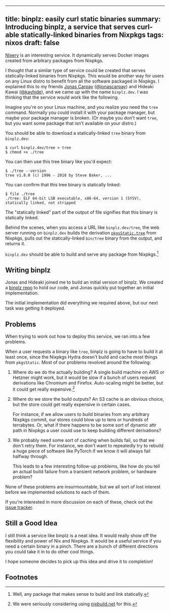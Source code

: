 ------------------------------------------------------
title: binplz: easily curl static binaries
summary: Introducing binplz, a service that serves curl-able statically-linked binaries from Nixpkgs
tags: nixos
draft: false
------------------------------------------------------

[Nixery](https://nixery.dev/) is an interesting service. It dynamically serves
Docker images created from arbitrary packages from Nixpkgs.

I thought that a similar type of service could be created that serves
statically-linked binaries from Nixpkgs.  This would be another way for users
on any Linux distro to benefit from all the software packaged in Nixpkgs.  I
explained this to my friends [Jonas Carpay](https://jonascarpay.com/)
([@jonascarpay](https://github.com/jonascarpay)) and Hideaki Kawai
([@kayhide](https://github.com/kayhide)), and we came up with the name
`binplz.dev`.  I was thinking that the service would work like the following.

Imagine you're on your Linux machine, and you realize you need the `tree` command.
Normally you could install it with your package manager, but maybe your package manager
is broken.  (Or maybe you don't want `tree`, but you want some package that isn't
available on your distro.)

You should be able to download a statically-linked `tree` binary from `binplz.dev`:

```console
$ curl binplz.dev/tree > tree
$ chmod +x ./tree
```

You can then use this tree binary like you'd expect:

```console
$ ./tree --version
tree v1.8.0 (c) 1996 - 2018 by Steve Baker, ...
```

You can confirm that this tree binary is statically linked:

```console
$ file ./tree
./tree: ELF 64-bit LSB executable, x86-64, version 1 (SYSV), statically linked, not stripped
```

The "statically linked" part of the output of file signifies that this binary
is statically linked.

Behind the scenes, when you access a URL like `binplz.dev/tree`, the web server
running on `binplz.dev` builds the derivation
[`pkgsStatic.tree`](https://functor.tokyo/blog/2021-10-20-nix-cross-static) from
Nixpkgs, pulls out the statically-linked `bin/tree` binary from the output, and
returns it.

`binplz.dev` should be able to build and serve any package from Nixpkgs.[^2]

## Writing binplz

Jonas and Hideaki joined me to build an initial version of binplz.  We created a
[binplz repo](https://github.com/binplz/binplz.dev/) to hold our code,
and Jonas quickly put together an initial implementation.

The initial implementation did everything we required above, but our next task
was getting it deployed.

## Problems

When trying to work out how to deploy this service, we ran into a few
problems.

When a user requests a binary like `tree`, binplz is going to have to build it
at least once, since the Nixpkgs Hydra doesn't build and cache most things from
`pkgsStatic`.  Most of our problems revolved around the following:

1.  Where do we do the actually building?  A single build machine on AWS or
    Hetzner might work, but it would be slow if a bunch of users request
    derivations like Chromium and Firefox.  Auto-scaling might be better, but
    it could get really expensive.[^1]

2.  Where do we store the build outputs?  An S3 cache is an obvious choice, but
    the store could get really expensive in certain cases.

    For instance, if we allow users to build binaries from any arbitrary
    Nixpkgs commit, our stores could blow up to tens or hundreds of terrabytes.
    Or, what if there happens to be some sort of dynamic attr path in Nixpkgs a
    user could use to keep building different derivations?

3.  We probably need some sort of caching when builds fail, so that we don't
    retry them. For instance, we don't want to repeatedly try to rebuild a huge
    piece of software like PyTorch if we know it will always fail halfway
    through.

    This leads to a few interesting follow-up problems, like how do you tell
    an actual build failure from a transient network problem, or hardware
    problem?

None of these problems are insurmountable, but we all sort of lost interest
before we implemented solutions to each of them.

If you're interested in more discussion on each of these, check out the
[issue tracker](https://github.com/binplz/binplz.dev/issues).

## Still a Good Idea

I still think a service like binplz is a neat idea.  It would really show off
the flexibility and power of Nix and Nixpkgs.  It would be a useful service if
you need a certain binary in a pinch.  There are a bunch of different directions
you could take it in to do other cool things.

I hope someone decides to pick up this idea and drive it to completion!

## Footnotes

[^1]: We were seriously considering using [nixbuild.net](https://nixbuild.net/)
    for this.

[^2]: Well, any package that makes sense to build and link statically.

